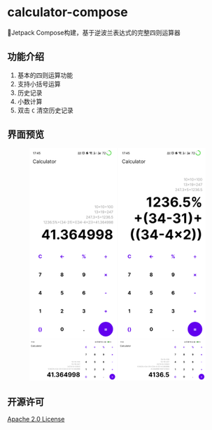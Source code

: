 # calculator-compose

🍉Jetpack Compose构建，基于逆波兰表达式的完整四则运算器

## 功能介绍

1. 基本的四则运算功能
2. 支持小括号运算
3. 历史记录
4. 小数计算
5. 双击 `C` 清空历史记录

## 界面预览

<center class="half">
     <img src="img/1.png" width="200"/>
     <img src="img/2.png" width="200"/>
</center>
<center>
     <img src="img/3.png" width="200"/>
     <img src="img/4.png" width="200"/>
</center>

## 开源许可

[Apache 2.0 License](LICENSE)